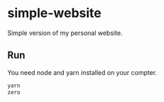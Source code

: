 # simple-website
Simple version of my personal website.

## Run
You need node and yarn installed on your compter.

```bash
yarn
zero
```
